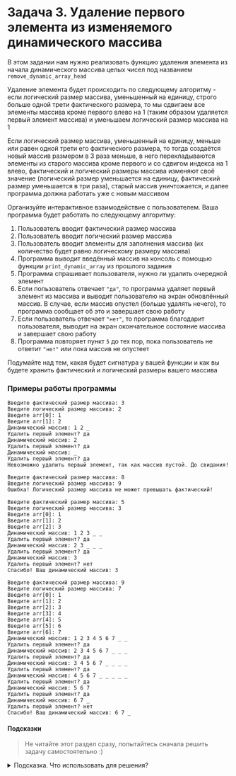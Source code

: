 # Задача 3. Удаление первого элемента из изменяемого динамического массива
В этом задании нам нужно реализовать функцию удаления элемента из начала динамического массива целых чисел под названием `remove_dynamic_array_head`

Удаление элемента будет происходить по следующему алгоритму - если логический размер массива, уменьшенный на единицу, строго больше одной трети фактического размера, то мы сдвигаем все элементы массива кроме первого влево на 1 (таким образом удаляется первый элемент массива) и уменьшаем логический размер массива на 1

Если логический размер массива, уменьшенный на единицу, меньше или равен одной трети его фактического размера, то тогда создаётся новый массив размером в 3 раза меньше, в него перекладываются элементы из старого массива кроме первого и со сдвигом индекса на 1 влево, фактический и логический размеры массива изменяют своё значение (логический размер уменьшается на единицу, фактический размер уменьшается в три раза), старый массив уничтожается, и далее программа должна работать уже с новым массивом

Организуйте интерактивное взаимодействие с пользователем. Ваша программа будет работать по следующему алгоритму:
1. Пользователь вводит фактический размер массива
2. Пользователь вводит логический размер массива
3. Пользователь вводит элементы для заполнения массива (их количество будет равно логическому размеру массива)
4. Программа выводит введённый массив на консоль с помощью функции `print_dynamic_array` из прошлого задания
5. Программа спрашивает пользователя, нужно ли удалить очередной элемент
6. Если пользователь отвечает `"да"`, то программа удаляет первый элемент из массива и выводит пользователю на экран обновлённый массив. В случае, если массив опустел (больше удалять нечего), то программа сообщает об это и завершает свою работу
7. Если пользователь отвечает `"нет"`, то программа благодарит пользователя, выводит на экран окончательное состояние массива и завершает свою работу
8. Программа повторяет пункт `5` до тех пор, пока пользователь не ответит `"нет"` или пока массив не опустеет

Подумайте над тем, какая будет сигнатура у вашей функции и как вы будете хранить фактический и логический размеры вашего массива

### Примеры работы программы

```
Введите фактичеcкий размер массива: 3
Введите логический размер массива: 2
Введите arr[0]: 1
Введите arr[1]: 2
Динамический массив: 1 2 _
Удалить первый элемент? да
Динамический массив: 2
Удалить первый элемент? да
Динамический массив: _
Удалить первый элемент? да
Невозможно удалить первый элемент, так как массив пустой. До свидания!
```

```
Введите фактичеcкий размер массива: 8
Введите логический размер массива: 9
Ошибка! Логический размер массива не может превышать фактический!
```

```
Введите фактичеcкий размер массива: 5
Введите логический размер массива: 3
Введите arr[0]: 1
Введите arr[1]: 2
Введите arr[2]: 3
Динамический массив: 1 2 3 _ _
Удалить первый элемент? да
Динамический массив: 2 3 _ _ _
Удалить первый элемент? да
Динамический массив: 3
Удалить первый элемент? нет
Спасибо! Ваш динамический массив: 3
```


```
Введите фактичеcкий размер массива: 9
Введите логический размер массива: 7
Введите arr[0]: 1
Введите arr[1]: 2
Введите arr[2]: 3
Введите arr[3]: 4
Введите arr[4]: 5
Введите arr[5]: 6
Введите arr[6]: 7
Динамический массив: 1 2 3 4 5 6 7 _ _
Удалить первый элемент? да
Динамический массив: 2 3 4 5 6 7 _ _ _
Удалить первый элемент? да
Динамический массив: 3 4 5 6 7 _ _ _ _
Удалить первый элемент? да
Динамический массив: 4 5 6 7 _ _ _ _ _
Удалить первый элемент? да
Динамический массив: 5 6 7
Удалить первый элемент? да
Динамический массив: 6 7 _
Удалить первый элемент? нет
Спасибо! Ваш динамический массив: 6 7 _
```
#### Подсказки

> Не читайте этот раздел сразу, попытайтесь сначала решить задачу самостоятельно :)

<details>

<summary>Подсказка. Что использовать для решения?</summary>

Для создания динамического массива целых чисел заданного размера используйте оператор `new int[]`

Функция `remove_dynamic_array_head` должна изменять не только переданный ей массив, но и логический, а также иногда фактический размер этого массива. Этого можно добиться двумя путями: хранить логический и фактический размеры массива как глобальные переменные или передавать их в функцию по ссылке (или по указателю). Второй вариант предпочтительнее, потому что глобальные переменные - зло :)

Кроме того, функция `remove_dynamic_array_head` иногда будет создавать новый массив вместо старого, когда логический размер старого массива будет в три раза меньше фактического. Поэтому она должна дать возможность пользователю этой функции узнать адрес нового массива, а значит, должна возвращать указатель на массив, с которым ведётся работа. Если создание нового массива не потребовалось, то возвращается указатель на старый массив

Для вычисления одной трети от фактического размера массива можно использовать целочисленное деление

</details>